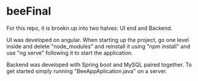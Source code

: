 # beeFinal

For this repo, it is broekn up into two halves: UI end and Backend.

UI was developed on angular. When starting up the project, go one level inside and delete "node_modules" and reinstall it using "npm install" and use "ng serve" following it to start the application.

Backend was developed with Spring boot and MySQL paired together. To get started simply running "BeeAppAplication.java" on a server.
